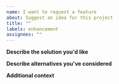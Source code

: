 ```yaml
---
name: I want to request a feature
about: Suggest an idea for this project
title: ""
labels: enhancement
assignees: ""
---
```


<!--
BEFORE YOU CREATE AN ISSUE, PLEASE READ THE BELOW!
- Is this feature request related to the Monika After Story game? If yes, then this is the wrong place to ask, please direct all MAS game issues to https://discord.gg/XjfgvnCvYM
- Has this been asked before? Please check that an issue with the same question is not already open before posting this.
- Is this just a general question, aka not a feature request? Please check out the discussions tab: https://github.com/WeebNetsu/masami/discussions
- Is this about adding more "MODS" to the game? That is related to MAS and not MASAMI, please ask that here: https://discord.gg/XjfgvnCvYM
 -->

**Describe the solution you'd like**

<!--
A clear and concise description of what you want to happen. Please be descriptive!
-->

**Describe alternatives you've considered**

<!-- A clear and concise description of any alternative solutions or features you've considered. -->

**Additional context**

<!-- Add any other context or screenshots about the feature request here. -->
